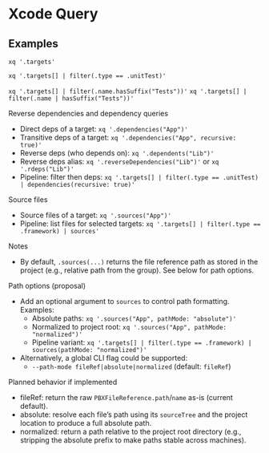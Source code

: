 # Xcode Query

## Examples

`xq '.targets'`

`xq '.targets[] | filter(.type == .unitTest)'`

`xq '.targets[] | filter(.name.hasSuffix("Tests"))'`
`xq '.targets[] | filter(.name | hasSuffix("Tests"))'`

Reverse dependencies and dependency queries

- Direct deps of a target: `xq '.dependencies("App")'`
- Transitive deps of a target: `xq '.dependencies("App", recursive: true)'`
- Reverse deps (who depends on): `xq '.dependents("Lib")'`
- Reverse deps alias: `xq '.reverseDependencies("Lib")'` or `xq '.rdeps("Lib")'`
- Pipeline: filter then deps: `xq '.targets[] | filter(.type == .unitTest) | dependencies(recursive: true)'`

Source files

- Source files of a target: `xq '.sources("App")'`
- Pipeline: list files for selected targets: `xq '.targets[] | filter(.type == .framework) | sources'`

Notes

- By default, `.sources(...)` returns the file reference path as stored in the project (e.g., relative path from the group). See below for path options.

Path options (proposal)

- Add an optional argument to `sources` to control path formatting. Examples:
  - Absolute paths: `xq '.sources("App", pathMode: "absolute")'`
  - Normalized to project root: `xq '.sources("App", pathMode: "normalized")'`
  - Pipeline variant: `xq '.targets[] | filter(.type == .framework) | sources(pathMode: "normalized")'`
- Alternatively, a global CLI flag could be supported:
  - `--path-mode fileRef|absolute|normalized` (default: `fileRef`)

Planned behavior if implemented

- fileRef: return the raw `PBXFileReference.path`/`name` as-is (current default).
- absolute: resolve each file’s path using its `sourceTree` and the project location to produce a full absolute path.
- normalized: return a path relative to the project root directory (e.g., stripping the absolute prefix to make paths stable across machines).
